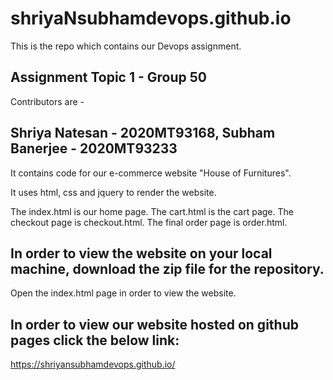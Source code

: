 # shriyaNsubhamdevops.github.io

This is the repo which contains our Devops assignment. 
## Assignment Topic 1 - Group 50 

Contributors are -
## Shriya Natesan - 2020MT93168,  Subham Banerjee - 2020MT93233

It contains code for our e-commerce website "House of Furnitures".

It uses html, css and jquery to render the website.

The index.html is our home page.
The cart.html is the cart page.
The checkout page is checkout.html.
The final order page is order.html.

## In order to view the website on your local machine, download the zip file for the repository.
Open the index.html page in order to view the website.

## In order to view our website hosted on github pages click the below link:
https://shriyansubhamdevops.github.io/
